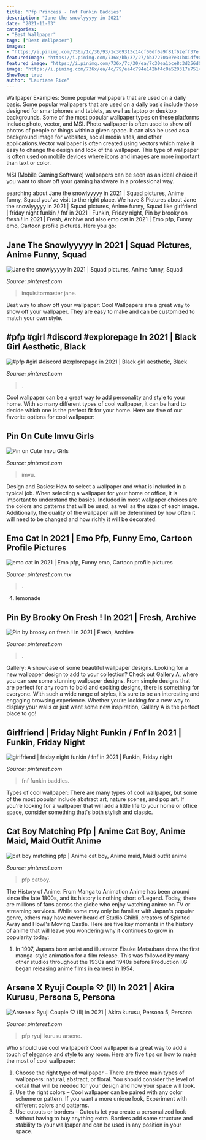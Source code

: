```yaml
---
title: "Pfp Princess - Fnf Funkin Baddies"
description: "Jane the snowlyyyyy in 2021"
date: "2021-11-03"
categories:
- "Best Wallpaper"
tags: ["Best Wallpaper"]
images:
- "https://i.pinimg.com/736x/1c/36/93/1c369313c14cf60df6a9f81f62eff37e.jpg"
featuredImage: "https://i.pinimg.com/736x/bb/37/27/bb37270a07e31b81df907fff6783d033.jpg"
featured_image: "https://i.pinimg.com/736x/7c/30/ea/7c30ea1bce8c3d256d01bdcb9a78e664.jpg"
image: "https://i.pinimg.com/736x/ea/4c/79/ea4c794e142bf4c0a520317e7514ad5b.jpg"
ShowToc: true
author: "Lauriane Rice"
---
```



Wallpaper Examples: Some popular wallpapers that are used on a daily basis.
Some popular wallpapers that are used on a daily basis include those designed for smartphones and tablets, as well as laptop or desktop backgrounds. Some of the most popular wallpaper types on these platforms include photo, vector, and MSI. 
Photo wallpaper is often used to show off photos of people or things within a given space. It can also be used as a background image for websites, social media sites, and other applications.Vector wallpaper is often created using vectors which make it easy to change the design and look of the wallpaper. This type of wallpaper is often used on mobile devices where icons and images are more important than text or color. 

MSI (Mobile Gaming Software) wallpapers can be seen as an ideal choice if you want to show off your gaming hardware in a professional way.

	

		
searching about Jane the snowlyyyyy in 2021 | Squad pictures, Anime funny, Squad you've visit to the right place. We have 8 Pictures about Jane the snowlyyyyy in 2021 | Squad pictures, Anime funny, Squad like girlfriend | friday night funkin / fnf in 2021 | Funkin, Friday night, Pin by brooky on fresh ! in 2021 | Fresh, Archive and also emo cat in 2021 | Emo pfp, Funny emo, Cartoon profile pictures. Here you go:
		
    
## Jane The Snowlyyyyy In 2021 | Squad Pictures, Anime Funny, Squad

<img loading=lazy src="https://i.pinimg.com/736x/1f/ca/37/1fca37af3428fbe6a50b60ed5102a749.jpg" onerror="this.onerror=null;this.src='https://tse4.mm.bing.net/th?id=OIP.2jmpM5dY-VOMJLJFEV4LLwAAAA&amp;pid=15.1';" alt="Jane the snowlyyyyy in 2021 | Squad pictures, Anime funny, Squad">

_Source: pinterest.com_

>inquisitormaster jane. 

	

Best way to show off your wallpaper:
Cool Wallpapers are a great way to show off your wallpaper. They are easy to make and can be customized to match your own style.

    
## #pfp #girl #discord #explorepage In 2021 | Black Girl Aesthetic, Black

<img loading=lazy src="https://i.pinimg.com/736x/52/27/33/5227333fd11d40abc9a757d6cf1003d1.jpg" onerror="this.onerror=null;this.src='https://tse2.mm.bing.net/th?id=OIP.94CkmE2BGk-5qdtvSYUPNQHaNK&amp;pid=15.1';" alt="#pfp #girl #discord #explorepage in 2021 | Black girl aesthetic, Black">

_Source: pinterest.com_

>. 

	

Cool wallpaper can be a great way to add personality and style to your home. With so many different types of cool wallpaper, it can be hard to decide which one is the perfect fit for your home. Here are five of our favorite options for cool wallpaper: 

    
## Pin On Cute Imvu Girls

<img loading=lazy src="https://i.pinimg.com/736x/75/a8/29/75a829011bda39b9dcda91735f001917.jpg" onerror="this.onerror=null;this.src='https://tse1.mm.bing.net/th?id=OIP.w9crIK40h5GxK75KEiJOIAHaLn&amp;pid=15.1';" alt="Pin on Cute Imvu Girls">

_Source: pinterest.com_

>imvu. 

	

Design and Basics: How to select a wallpaper and what is included in a typical job.
When selecting a wallpaper for your home or office, it is important to understand the basics. Included in most wallpaper choices are the colors and patterns that will be used, as well as the sizes of each image. Additionally, the quality of the wallpaper will be determined by how often it will need to be changed and how richly it will be decorated.

    
## Emo Cat In 2021 | Emo Pfp, Funny Emo, Cartoon Profile Pictures

<img loading=lazy src="https://i.pinimg.com/736x/bb/37/27/bb37270a07e31b81df907fff6783d033.jpg" onerror="this.onerror=null;this.src='https://tse1.mm.bing.net/th?id=OIP.XiwI4Kr24ajFBdzNRZensAHaHa&amp;pid=15.1';" alt="emo cat in 2021 | Emo pfp, Funny emo, Cartoon profile pictures">

_Source: pinterest.com.mx_

>. 

	

4. lemonade 

    
## Pin By Brooky On Fresh ! In 2021 | Fresh, Archive

<img loading=lazy src="https://i.pinimg.com/736x/16/c0/d0/16c0d02df91565dfb866534f774d2857.jpg" onerror="this.onerror=null;this.src='https://tse1.mm.bing.net/th?id=OIP.14qB1YIaYsnNQ5srV1J0hAHaHm&amp;pid=15.1';" alt="Pin by brooky on fresh ! in 2021 | Fresh, Archive">

_Source: pinterest.com_

>. 

	

Gallery: A showcase of some beautiful wallpaper designs.
Looking for a new wallpaper design to add to your collection? Check out Gallery A, where you can see some stunning wallpaper designs. From simple designs that are perfect for any room to bold and exciting designs, there is something for everyone. With such a wide range of styles, it’s sure to be an interesting and engaging browsing experience. Whether you’re looking for a new way to display your walls or just want some new inspiration, Gallery A is the perfect place to go!





	
	
    
## Girlfriend | Friday Night Funkin / Fnf In 2021 | Funkin, Friday Night

<img loading=lazy src="https://i.pinimg.com/736x/1c/36/93/1c369313c14cf60df6a9f81f62eff37e.jpg" onerror="this.onerror=null;this.src='https://tse1.mm.bing.net/th?id=OIP.iRkVKwnwk6RrUCpVcloOxgHaKo&amp;pid=15.1';" alt="girlfriend | friday night funkin / fnf in 2021 | Funkin, Friday night">

_Source: pinterest.com_

>fnf funkin baddies. 

	

Types of cool wallpaper:
There are many types of cool wallpaper, but some of the most popular include abstract art, nature scenes, and pop art. If you're looking for a wallpaper that will add a little life to your home or office space, consider something that's both stylish and classic.

    
## Cat Boy Matching Pfp | Anime Cat Boy, Anime Maid, Maid Outfit Anime

<img loading=lazy src="https://i.pinimg.com/736x/ea/4c/79/ea4c794e142bf4c0a520317e7514ad5b.jpg" onerror="this.onerror=null;this.src='https://tse4.mm.bing.net/th?id=OIP.pwgdndUWW5XbxpcjRS5CjwHaNJ&amp;pid=15.1';" alt="cat boy matching pfp | Anime cat boy, Anime maid, Maid outfit anime">

_Source: pinterest.com_

>pfp catboy. 

	

The History of Anime: From Manga to Animation
Anime has been around since the late 1800s, and its history is nothing short ofLegend. Today, there are millions of fans across the globe who enjoy watching anime on TV or streaming services. While some may only be familiar with Japan's popular genre, others may have never heard of Studio Ghibli, creators of Spirited Away and Howl's Moving Castle. Here are five key moments in the history of anime that will leave you wondering why it continues to grow in popularity today:
1) In 1907, Japans born artist and illustrator Eisuke Matsubara drew the first manga-style animation for a film release. This was followed by many other studios throughout the 1930s and 1940s before Production I.G began releasing anime films in earnest in 1954.

    
## Arsene X Ryuji Couple ♡ (II) In 2021 | Akira Kurusu, Persona 5, Persona

<img loading=lazy src="https://i.pinimg.com/736x/7c/30/ea/7c30ea1bce8c3d256d01bdcb9a78e664.jpg" onerror="this.onerror=null;this.src='https://tse1.mm.bing.net/th?id=OIP.mJKubGwRt_xTxIgDz_XDdAHaHa&amp;pid=15.1';" alt="Arsene x Ryuji Couple ♡ (II) in 2021 | Akira kurusu, Persona 5, Persona">

_Source: pinterest.com_

>pfp ryuji kurusu arsene. 

	

Who should use cool wallpaper?
Cool wallpaper is a great way to add a touch of elegance and style to any room. Here are five tips on how to make the most of cool wallpaper: 
1) Choose the right type of wallpaper – There are three main types of wallpapers: natural, abstract, or floral. You should consider the level of detail that will be needed for your design and how your space will look. 
2) Use the right colors – Cool wallpaper can be paired with any color scheme or pattern. If you want a more unique look, Experiment with different colors and patterns. 
3) Use cutouts or borders – Cutouts let you create a personalized look without having to buy anything extra. Borders add some structure and stability to your wallpaper and can be used in any position in your space.

